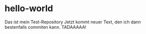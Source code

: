 # hello-world
Das ist mein Test-Repository
Jetzt kommt neuer Text, den ich dann bestenfalls commiten kann.
TADAAAAA!
